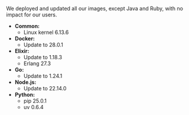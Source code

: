 
We deployed and updated all our images, except Java and Ruby, with no impact for our users.

* **Common:**
  * Linux kernel 6.13.6
* **Docker:**
  * Update to 28.0.1
* **Elixir:**
  * Update to 1.18.3
  * Erlang 27.3
* **Go:**
  * Update to 1.24.1
* **Node.js:**
  * Update to 22.14.0
* **Python:**
  * pip 25.0.1
  * uv 0.6.4


